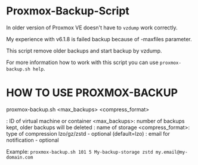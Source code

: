 # Proxmox-Backup-Script


In older version of Proxmox VE doesn't have to `vzdump` work correctly.

My experience with v6.1.8 is failed backup because of -maxfiles parameter.

This script remove older backups and start backup by vzdump.

For more information how to work with this script you can use `proxmox-backup.sh help`.



# HOW TO USE PROXMOX-BACKUP #


proxmox-backup.sh <vmid> <max_backups> <storage> <compress_format> <email>

<vmid>: ID of virtual machine or container
<max_backups>: number of backups kept, older backups will be deleted 
<storage>: name of storage
<compress_format>: type of compression lzo/gz/zstd - optional (default=lzo)
<email>: email for notification - optional

Example: `proxmox-backup.sh 101 5 My-backup-storage zstd my.email@my-domain.com`
